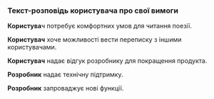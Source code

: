 ### Текст-розповідь користувача про свої вимоги
**Користува**ч потребує комфортних умов для читання поезії.

**Користувач** хоче можливості вести переписку з іншими користувачами.

**Користувач** надає відгук розробнику для покращення продукта.

**Розробник** надає технічну підтримку.

**Розробник** запроваджує нові функції.
